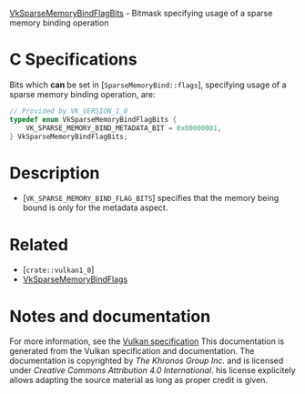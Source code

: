 [VkSparseMemoryBindFlagBits](https://www.khronos.org/registry/vulkan/specs/1.3-extensions/man/html/VkSparseMemoryBindFlagBits.html) - Bitmask specifying usage of a sparse memory binding operation

# C Specifications
Bits which  **can**  be set in [`SparseMemoryBind::flags`], specifying
usage of a sparse memory binding operation, are:
```c
// Provided by VK_VERSION_1_0
typedef enum VkSparseMemoryBindFlagBits {
    VK_SPARSE_MEMORY_BIND_METADATA_BIT = 0x00000001,
} VkSparseMemoryBindFlagBits;
```

# Description
- [`VK_SPARSE_MEMORY_BIND_FLAG_BITS`] specifies that the memory being bound is only for the metadata aspect.

# Related
- [`crate::vulkan1_0`]
- [VkSparseMemoryBindFlags]()

# Notes and documentation
For more information, see the [Vulkan specification](https://www.khronos.org/registry/vulkan/specs/1.3-extensions/html/vkspec.html)
This documentation is generated from the Vulkan specification and documentation.
The documentation is copyrighted by *The Khronos Group Inc.* and is licensed under *Creative Commons Attribution 4.0 International*.
his license explicitely allows adapting the source material as long as proper credit is given.
        